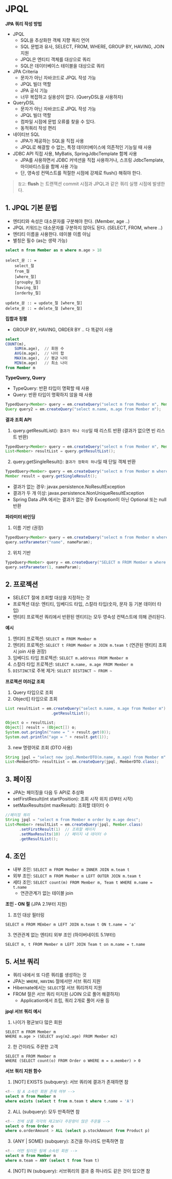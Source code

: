 # JPQL

**JPA 쿼리 작성 방법**
* JPQL
  * SQL을 추상화한 객체 지향 쿼리 언어
  * SQL 문법과 유사, SELECT, FROM, WHERE, GROUP BY, HAVING, JOIN 지원
  * JPQL은 엔티티 객체를 대상으로 쿼리
  * SQL은 데이터베이스 테이블을 대상으로 쿼리
* JPA Criteria
  * 문자가 아닌 자바코드로 JPQL 작성 가능
  * JPQL 빌더 역할
  * JPA 공식 기능
  * 너무 복잡하고 실용성이 없다. (QueryDSL을 사용하자)
* QueryDSL
  * 문자가 아닌 자바코드로 JPQL 작성 가능
  * JPQL 빌더 역할
  * 컴파일 시점에 문법 오류를 찾을 수 있다.
  * 동적쿼리 작성 편리
* 네이티브 SQL
  * JPA가 제공하는 SQL을 직접 사용
  * JPQL로 해결할 수 없는, 특정 데이터베이스에 의존적인 기능일 때 사용
* JDBC API 직접 사용, MyBatis, SpringJdbcTemplate 함께 사용
  * JPA를 사용하면서 JDBC 커넥션을 직접 사용하거나, 스프링 JdbcTemplate, 마이바티스등을 함께 사용 가능
  * 단, 영속성 컨텍스트를 적절한 시점에 강제로 flush() 해줘야 한다.

> `참고`: **flush** 는 트랜잭션 commit 시점과 JPQL과 같은 쿼리 실행 시점에 발생한다.

## 1. JPQL 기본 문법
* 엔티티와 속성은 대소문자를 구분해야 한다. (Member, age ..)
* JPQL 키워드는 대소문자를 구분하지 않아도 된다. (SELECT, FROM, where ..)
* 엔티티 이름을 사용한다. 테이블 이름 아님
* 별칭은 필수 (as는 생략 가능)
```sql
select m from Member as m where m.age > 18
```
```
select_문 :: =
    select_절
    from_절
    [where_절]
    [groupby_절]
    [having_절]
    [orderby_절]
    
update_문 :: = update_절 [where_절]
delete_문 :: = delete_절 [where_절]
```
**집합과 정렬**
* GROUP BY, HAVING, ORDER BY .. 다 똑같이 사용
```sql
select
COUNT(m),
    SUM(m.age),  // 회원 수
    AVG(m.age),  // 나이 합
    MAX(m.age),  // 평균 나이
    MIN(m.age)   // 최소 나이
from Member m
```
**TypeQuery, Query**
* TypeQuery: 반환 타입이 명확할 때 사용
* Query: 반환 타입이 명확하지 않을 때 사용
```java
TypedQuery<Member> query = em.createQuery("select m from Member m", Member.class);
Query query2 = em.createQuery("select m.name, m.age from Member m");
```
**결과 조회 API**
1. query.getResultList(): `결과가 하나 이상`일 때 리스트 반환 (결과가 없으면 빈 리스트 반환)
```java
TypedQuery<Member> query = em.createQuery("select m from Member m", Member.class);
List<Member> resultList = query.getResultList();
```
2. query.getSingleResult(): `결과가 정확히 하나`일 때 단일 객체 반환
```java
TypedQuery<Member> query = em.createQuery("select m from Member m where m.id = 1L", Member.class);
Member result = query.getSingleResult();
```
* 결과가 없는 경우: javax.persistence.NoResultException
* 결과가 두 개 이상: javax.persistence.NonUniqueResultException
* Spring Data JPA 에서는 결과가 없는 경우 Exception이 아닌 Optional 또는 null 반환

**파라미터 바인딩**
1. 이름 기반 (권장)
```java
TypedQuery<Member> query = em.createQuery("select m from Member m where m.name = :name", Member.class);
query.setParameter("name", nameParam);
```
2. 위치 기반
```java
TypeQuery<Member> query = em.createQuery("SELECT m FROM Member m where m.name=?1");
query.setParameter(1, nameParam);
```

## 2. 프로젝션
* SELECT 절에 조회할 대상을 지정하는 것
* 프로젝션 대상: 엔티티, 임베디드 타입, 스칼라 타입(숫자, 문자 등 기본 데이터 타입)
* 엔티티 프로젝션 쿼리에서 반환된 엔티티는 모두 영속성 컨텍스트에 의해 관리된다.

**예시**
1. 엔티티 프로젝션: `SELECT m FROM Member m`
2. 엔티티 프로젝션: `SELECT t FROM Member m JOIN m.team t` (연관된 엔티티 조회 시 join 사용 권장)
3. 임베디드 타입 프로젝션: `SELECT m.address FROM Member m`
4. 스칼라 타입 프로젝션: `SELECT m.name, m.age FROM Member m`
5. `DISTINCT`로 주복 제거: `SELECT DISTINCT ~ FROM ~`

**프로젝션 여러값 조회**
1. Query 타입으로 조회
2. Object[] 타입으로 조회
```java
List resultList = em.createQuery("select m.name, m.age from Member m")
                    .getResultList();

Object o = resultList;
Object[] result = (Object[]) o;
System.out.pringln("name = " + result.get(0));
System.out.println("age = " + result.get(1));
```
3. new 명령어로 조회 (DTO 사용)
```java
String jpql = "select new jpql.MemberDTO(m.name, m.age) from Member m"
List<MemberDTO> resultList = em.createQuery(jpql, MemberDTO.class);
```

## 3. 페이징
* JPA는 페이징을 다음 두 API로 추상화
* setFirstResult(int startPosition): 조회 시작 위치 (0부터 시작)
* setMaxResults(int maxResult): 조회할 데이터 수
```java
//페이징 쿼리
String jpql = "select m from Member m order by m.age desc";
List<Member> resultList = em.createQuery(jpql, Member.class)
      .setFirstResult(1)  // 조회할 페이지
      .setMaxResults(10)  // 페이지 내 데이터 수
      .getResultList();
```

## 4. 조인
* 내부 조인: `SELECT m FROM Member m INNER JOIN m.team t`
* 외부 조인: `SELECT m FROM Member m LEFT OUTER JOIN m.team t`
* 세타 조인: `SELECT count(m) FROM Member m, Team t WHERE m.name = t.name`
  * 연관관계가 없는 테이블 join

**조인 - ON 절** (JPA 2.1부터 지원)
1. 조인 대상 필터링
```
SELECT m FROM MEmber m LEFT JOIN m.team t ON t.name = 'a'
```
3. 연관관계 없는 엔티티 외부 조인 (하이버네이트 5.1부터) 
```
SELECT m, t FROM Member m LEFT JOIN Team t on m.name = t.name
```

## 5. 서브 쿼리
* 쿼리 내에서 또 다른 쿼리를 생성하는 것
* JPA는 `WHERE`, `HAVING` 절에서만 서브 쿼리 지원
* Hibernate에서는 `SELECT`절 서브 쿼리까지 지원
* FROM 절은 서브 쿼리 미지원 (JOIN 으로 풀어 해결하자)
  * Application에서 조립, 쿼리 2개로 풀어 사용 등

**jpql 서브 쿼리 예시**
1. 나이가 평균보다 많은 회원
```
SELECT m FROM Member m
WHERE m.age > (SELECT avg(m2.age) FROM Member m2)
```
2. 한 건이라도 주문한 고객
```
SELECT m FROM Member m
WHERE (SELECT count(o) FROM Order o WHERE m = o.member) > 0
```

**서브 쿼리 지원 함수**
1. [NOT] EXISTS (subquery): 서브 쿼리에 결과가 존재하면 참
```sql
<!-- 팀 A 소속인 회원 존재 여부 -->
select m from Member m
where exists (select t from m.team t where t.name = 'A')
```
2. ALL (subquery): 모두 만족하면 참
```sql
<!-- 전체 상품 각각의 재고보다 주문량이 많은 주문들 -->
select o from Order o
where o.orderAmount > ALL (select p.stockAmount from Product p)
```
3. {ANY | SOME} (subquery): 조건을 하나라도 만족하면 참
```sql
<!-- 어떤 팀이든 팀에 소속된 회원 -->
select m from Member m
where m.team = ANY (select t from Team t)
```
4. [NOT] IN (subquery): 서브쿼리의 결과 중 하나라도 같은 것이 있으면 참




